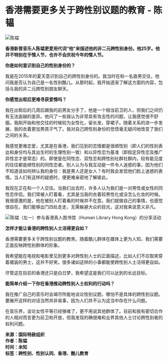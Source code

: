 # 香港需要更多关于跨性别议题的教育 - 陈韫

![陈韫](https://zh.amnesty.org/wp-content/uploads/2018/02/HK-Vincy-Chan.jpg)

**香港新晋音乐人陈韫更爱用代词“他”来描述他的非二元跨性别身份。他25岁。他并不特别在乎情人节，也许不会庆祝今年的情人节。**

**你是如何意识到自己的性别身份的？**

我是在2015年的夏天意识到自己的跨性别身份的。我当时在和一名直男交往，他问我是否认为自己是一名性别酷儿。从那时起，我开始逐渐了解这方面的内容，包括与我的非二元跨性别朋友聊天。

**你感觉出柜后更难寻获爱情吗？**

我在出柜后的几周后跟我的前男友分手了，他是一个相当前卫的人，但我们之间仍有无法逾越的差异。他问了一些我认为非常具有攻击性的问题，让我感觉很不舒服。我刚开始和他交往的时候较为女性化，留长发，穿裙子。随着关系的进一步发展，我的衣着更加男孩子气了。我对自己跨性别身份的觉悟毫无疑问地改变了我们之间的关系。

我感觉更难恋爱，尤其是在香港，我们见到的恋情都是很顺性别（即人们的性别表达和身份均与其出生时的生理性别一致）和以异性恋为基准（即假定异性恋及推广异性恋才是常态）的。即使是在同性恋、双性恋和跨性别社群社群内，较有能见度的往往都是顺性别的同性恋者。别人认为与我互动是一件令人迷惑的事，因为他们不知道该如何辨认我的身份：我是男人还是女人？有时我会发现他们脸上迷惑的表情。当人们有这样的疑惑时，便更难亲密地了解彼此。

我现在正在和一个人交往。当我们出去时，许多人认为我们是一对男性或女性的同性恋伴侣。我们常被人盯着看，尤其是当我的衣着较男性化或没怎么化妆的时候。我很感激的是，他在被别人盯着看的时候并不在意。我们就做自己的事情，也感觉很自在。我们能够出门四处走走，无需躲避大众的目光，这对我来说意义非凡。

![陈韫（左一）参与香港真人图书馆（Human Library Hong Kong）的分享活动](https://zh.amnesty.org/wp-content/uploads/2018/02/HK-Vincy-1-1024x1024.jpeg)

**怎样才能让香港的跨性别人士活得更自如？**

香港需要更多关于跨性别议题的教育。随着酷儿群体在媒体上更为人知，我们需要正面反映跨性别群体的形象。

我希望能在电视和电影里见到更多对跨性别人士的正面描述，比如人们不应取笑穿着裙装的男士，这并不好笑。很多诸如这样的小事都能使跨性别人士活得更自如。

尽管这在目前的香港还只是白日梦，我希望这是我们可以达到的长远目标。

**能简单介绍一下你在香港推动跨性别人士权利的行动吗？**

我在推广自己的音乐时会竭尽所能地谈论性别议题，哪怕不是具体的跨性别议题。要展开这样的对话当然并非易事，因为人们并不认为这当中存在什么问题。

在音乐界，谈论女性平等已经够难了，更不用说其他群体了。目前和我有密切合作的人相对而言更为前卫和开放，但我发现的确很难和业界其他人士讨论跨性别者的权利问题。

**来源：国际特赦组织**  
**作者：陈韫**  
**时间：未知**  
**标签：跨性别、性别认同、香港、酷儿教育**  